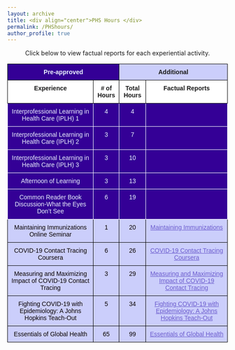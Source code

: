 ```yaml
---
layout: archive
title: <div align="center">PHS Hours </div>  
permalink: /PHShours/
author_profile: true
---  
```

<p style="text-align: center;">Click below to view factual reports for each experiential activity.</p>

<style type="text/css">@media screen and (max-width: 767px) {.tg {width: auto !important;}.tg col {width: auto !important;}.tg-wrap {overflow-x: auto;-webkit-overflow-scrolling: touch;}}</style><div class="tg-wrap"><table style="border-collapse:collapse;border-spacing:0" class="tg"><tbody><tr><td style="background-color:#340096;border-color:#000000;border-style:solid;border-width:1px;color:#ecf4ff;font-family:Arial, sans-serif;font-size:14px;font-weight:bold;overflow:hidden;padding:10px 5px;text-align:center;vertical-align:top;word-break:normal" colspan="2">Pre-approved</td><td style="background-color:#cbcefb;border-color:#000000;border-style:solid;border-width:1px;font-family:Arial, sans-serif;font-size:14px;font-weight:bold;overflow:hidden;padding:10px 5px;text-align:center;vertical-align:top;word-break:normal" colspan="2">Additional </td></tr><tr><td style="background-color:#ffffff;border-color:#000000;border-style:solid;border-width:1px;font-family:Arial, sans-serif;font-size:14px;font-weight:bold;overflow:hidden;padding:10px 5px;text-align:center;vertical-align:top;word-break:normal"><span style="font-weight:bold">Experience</span></td><td style="background-color:#ffffff;border-color:#000000;border-style:solid;border-width:1px;font-family:Arial, sans-serif;font-size:14px;font-weight:bold;overflow:hidden;padding:10px 5px;text-align:center;vertical-align:top;word-break:normal"><span style="font-weight:bold"># of Hours</span></td><td style="background-color:#ffffff;border-color:#000000;border-style:solid;border-width:1px;font-family:Arial, sans-serif;font-size:14px;font-weight:bold;overflow:hidden;padding:10px 5px;text-align:center;vertical-align:top;word-break:normal"><span style="font-weight:bold">Total Hours</span></td><td style="background-color:#ffffff;border-color:#000000;border-style:solid;border-width:1px;font-family:Arial, sans-serif;font-size:14px;font-weight:bold;overflow:hidden;padding:10px 5px;text-align:center;vertical-align:top;word-break:normal"><span style="font-weight:bold">Factual Reports</span></td></tr><tr><td style="background-color:#340096;border-color:#ffffff;border-style:solid;border-width:1px;color:#ecf4ff;font-family:Arial, sans-serif;font-size:14px;overflow:hidden;padding:10px 5px;text-align:center;vertical-align:top;word-break:normal">Interprofessional Learning in Health Care (IPLH) 1</td><td style="background-color:#340096;border-color:#ffffff;border-style:solid;border-width:1px;color:#ecf4ff;font-family:Arial, sans-serif;font-size:14px;overflow:hidden;padding:10px 5px;text-align:center;vertical-align:top;word-break:normal">4</td><td style="background-color:#340096;border-color:#ffffff;border-style:solid;border-width:1px;color:#ecf4ff;font-family:Arial, sans-serif;font-size:14px;overflow:hidden;padding:10px 5px;text-align:center;vertical-align:top;word-break:normal">4</td><td style="background-color:#340096;border-color:#ffffff;border-style:solid;border-width:1px;color:#ffffff;font-family:Arial, sans-serif;font-size:14px;font-weight:bold;overflow:hidden;padding:10px 5px;text-align:left;vertical-align:top;word-break:normal"></td></tr><tr><td style="background-color:#340096;border-color:#ffffff;border-style:solid;border-width:1px;color:#ecf4ff;font-family:Arial, sans-serif;font-size:14px;overflow:hidden;padding:10px 5px;text-align:center;vertical-align:top;word-break:normal">Interprofessional Learning in Health Care (IPLH) 2</td><td style="background-color:#340096;border-color:#ffffff;border-style:solid;border-width:1px;color:#ecf4ff;font-family:Arial, sans-serif;font-size:14px;overflow:hidden;padding:10px 5px;text-align:center;vertical-align:top;word-break:normal">3</td><td style="background-color:#340096;border-color:#ffffff;border-style:solid;border-width:1px;color:#ecf4ff;font-family:Arial, sans-serif;font-size:14px;overflow:hidden;padding:10px 5px;text-align:center;vertical-align:top;word-break:normal">7</td><td style="background-color:#340096;border-color:#ffffff;border-style:solid;border-width:1px;color:#ffffff;font-family:Arial, sans-serif;font-size:14px;font-weight:bold;overflow:hidden;padding:10px 5px;text-align:left;vertical-align:top;word-break:normal"></td></tr><tr><td style="background-color:#340096;border-color:#ffffff;border-style:solid;border-width:1px;color:#ecf4ff;font-family:Arial, sans-serif;font-size:14px;overflow:hidden;padding:10px 5px;text-align:center;vertical-align:top;word-break:normal">Interprofessional Learning in Health Care (IPLH) 3</td><td style="background-color:#340096;border-color:#ffffff;border-style:solid;border-width:1px;color:#ecf4ff;font-family:Arial, sans-serif;font-size:14px;overflow:hidden;padding:10px 5px;text-align:center;vertical-align:top;word-break:normal">3</td><td style="background-color:#340096;border-color:#ffffff;border-style:solid;border-width:1px;color:#ecf4ff;font-family:Arial, sans-serif;font-size:14px;overflow:hidden;padding:10px 5px;text-align:center;vertical-align:top;word-break:normal">10</td><td style="background-color:#340096;border-color:#ffffff;border-style:solid;border-width:1px;color:#ffffff;font-family:Arial, sans-serif;font-size:14px;font-weight:bold;overflow:hidden;padding:10px 5px;text-align:left;vertical-align:top;word-break:normal"></td></tr><tr><td style="background-color:#340096;border-color:#ffffff;border-style:solid;border-width:1px;color:#ecf4ff;font-family:Arial, sans-serif;font-size:14px;overflow:hidden;padding:10px 5px;text-align:center;vertical-align:top;word-break:normal">Afternoon of Learning</td><td style="background-color:#340096;border-color:#ffffff;border-style:solid;border-width:1px;color:#ecf4ff;font-family:Arial, sans-serif;font-size:14px;overflow:hidden;padding:10px 5px;text-align:center;vertical-align:top;word-break:normal">3</td><td style="background-color:#340096;border-color:#ffffff;border-style:solid;border-width:1px;color:#ecf4ff;font-family:Arial, sans-serif;font-size:14px;overflow:hidden;padding:10px 5px;text-align:center;vertical-align:top;word-break:normal">13</td><td style="background-color:#340096;border-color:#ffffff;border-style:solid;border-width:1px;color:#ffffff;font-family:Arial, sans-serif;font-size:14px;font-weight:bold;overflow:hidden;padding:10px 5px;text-align:left;vertical-align:top;word-break:normal"></td></tr><tr><td style="background-color:#340096;border-color:#ffffff;border-style:solid;border-width:1px;color:#ecf4ff;font-family:Arial, sans-serif;font-size:14px;overflow:hidden;padding:10px 5px;text-align:center;vertical-align:top;word-break:normal">Common Reader Book Discussion-What the Eyes Don’t See</td><td style="background-color:#340096;border-color:#ffffff;border-style:solid;border-width:1px;color:#ecf4ff;font-family:Arial, sans-serif;font-size:14px;overflow:hidden;padding:10px 5px;text-align:center;vertical-align:top;word-break:normal">6</td><td style="background-color:#340096;border-color:#ffffff;border-style:solid;border-width:1px;color:#ecf4ff;font-family:Arial, sans-serif;font-size:14px;overflow:hidden;padding:10px 5px;text-align:center;vertical-align:top;word-break:normal">19</td><td style="background-color:#340096;border-color:#ffffff;border-style:solid;border-width:1px;color:#ffffff;font-family:Arial, sans-serif;font-size:14px;font-weight:bold;overflow:hidden;padding:10px 5px;text-align:left;vertical-align:top;word-break:normal"></td></tr><tr><td style="background-color:#cbcefb;border-color:#000000;border-style:solid;border-width:1px;color:#080000;font-family:Arial, sans-serif;font-size:14px;overflow:hidden;padding:10px 5px;text-align:center;vertical-align:top;word-break:normal">Maintaining Immunizations Online Seminar</td><td style="background-color:#cbcefb;border-color:#000000;border-style:solid;border-width:1px;color:#080000;font-family:Arial, sans-serif;font-size:14px;overflow:hidden;padding:10px 5px;text-align:center;vertical-align:top;word-break:normal">1</td><td style="background-color:#cbcefb;border-color:#000000;border-style:solid;border-width:1px;color:#080000;font-family:Arial, sans-serif;font-size:14px;overflow:hidden;padding:10px 5px;text-align:center;vertical-align:top;word-break:normal">20</td><td style="background-color:#cbcefb;border-color:#000000;border-style:solid;border-width:1px;color:#6A5ACD;font-family:Arial, sans-serif;font-size:14px;overflow:hidden;padding:10px 5px;text-align:center;text-decoration:underline;vertical-align:top;word-break:normal">Maintaining Immunizations</td></tr><tr><td style="background-color:#cbcefb;border-color:#000000;border-style:solid;border-width:1px;color:#080000;font-family:Arial, sans-serif;font-size:14px;overflow:hidden;padding:10px 5px;text-align:center;vertical-align:top;word-break:normal">COVID-19 Contact Tracing Coursera</td><td style="background-color:#cbcefb;border-color:#000000;border-style:solid;border-width:1px;color:#080000;font-family:Arial, sans-serif;font-size:14px;overflow:hidden;padding:10px 5px;text-align:center;vertical-align:top;word-break:normal">6</td><td style="background-color:#cbcefb;border-color:#000000;border-style:solid;border-width:1px;color:#080000;font-family:Arial, sans-serif;font-size:14px;overflow:hidden;padding:10px 5px;text-align:center;vertical-align:top;word-break:normal">26</td><td style="background-color:#cbcefb;border-color:#000000;border-style:solid;border-width:1px;color:#6A5ACD;font-family:Arial, sans-serif;font-size:14px;overflow:hidden;padding:10px 5px;text-align:center;text-decoration:underline;vertical-align:top;word-break:normal">COVID-19 Contact Tracing Coursera</td></tr><tr><td style="background-color:#cbcefb;border-color:#000000;border-style:solid;border-width:1px;color:#080000;font-family:Arial, sans-serif;font-size:14px;overflow:hidden;padding:10px 5px;text-align:center;vertical-align:top;word-break:normal">Measuring and Maximizing Impact of COVID-19 Contact Tracing</td><td style="background-color:#cbcefb;border-color:#000000;border-style:solid;border-width:1px;color:#080000;font-family:Arial, sans-serif;font-size:14px;overflow:hidden;padding:10px 5px;text-align:center;vertical-align:top;word-break:normal">3</td><td style="background-color:#cbcefb;border-color:#000000;border-style:solid;border-width:1px;color:#080000;font-family:Arial, sans-serif;font-size:14px;overflow:hidden;padding:10px 5px;text-align:center;vertical-align:top;word-break:normal">29</td><td style="background-color:#cbcefb;border-color:#000000;border-style:solid;border-width:1px;color:#6A5ACD;font-family:Arial, sans-serif;font-size:14px;overflow:hidden;padding:10px 5px;text-align:center;text-decoration:underline;vertical-align:top;word-break:normal">Measuring and Maximizing Impact of COVID-19 Contact Tracing</td></tr><tr><td style="background-color:#cbcefb;border-color:#000000;border-style:solid;border-width:1px;color:#080000;font-family:Arial, sans-serif;font-size:14px;overflow:hidden;padding:10px 5px;text-align:center;vertical-align:top;word-break:normal">Fighting COVID-19 with Epidemiology: A Johns Hopkins Teach-Out</td><td style="background-color:#cbcefb;border-color:#000000;border-style:solid;border-width:1px;color:#080000;font-family:Arial, sans-serif;font-size:14px;overflow:hidden;padding:10px 5px;text-align:center;vertical-align:top;word-break:normal">5</td><td style="background-color:#cbcefb;border-color:#000000;border-style:solid;border-width:1px;color:#080000;font-family:Arial, sans-serif;font-size:14px;overflow:hidden;padding:10px 5px;text-align:center;vertical-align:top;word-break:normal">34</td><td style="background-color:#cbcefb;border-color:#000000;border-style:solid;border-width:1px;color:#6A5ACD;font-family:Arial, sans-serif;font-size:14px;overflow:hidden;padding:10px 5px;text-align:center;text-decoration:underline;vertical-align:top;word-break:normal">Fighting COVID-19 with Epidemiology: A Johns Hopkins Teach-Out</td></tr><tr><td style="background-color:#cbcefb;border-color:#000000;border-style:solid;border-width:1px;color:#080000;font-family:Arial, sans-serif;font-size:14px;overflow:hidden;padding:10px 5px;text-align:center;vertical-align:top;word-break:normal">Essentials of Global Health</td><td style="background-color:#cbcefb;border-color:#000000;border-style:solid;border-width:1px;color:#080000;font-family:Arial, sans-serif;font-size:14px;overflow:hidden;padding:10px 5px;text-align:center;vertical-align:top;word-break:normal">65</td><td style="background-color:#cbcefb;border-color:#000000;border-style:solid;border-width:1px;color:#080000;font-family:Arial, sans-serif;font-size:14px;overflow:hidden;padding:10px 5px;text-align:center;vertical-align:top;word-break:normal">99</td><td style="background-color:#cbcefb;border-color:#000000;border-style:solid;border-width:1px;color:#6A5ACD;font-family:Arial, sans-serif;font-size:14px;overflow:hidden;padding:10px 5px;text-align:center;text-decoration:underline;vertical-align:top;word-break:normal">Essentials of Global Health</td></tr></tbody></table></div>

